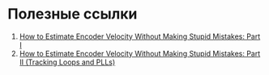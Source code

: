 # Полезные ссылки

1. [How to Estimate Encoder Velocity Without Making Stupid Mistakes: Part I](https://www.embeddedrelated.com/showarticle/158.php)
2. [How to Estimate Encoder Velocity Without Making Stupid Mistakes: Part II (Tracking Loops and PLLs)](https://www.embeddedrelated.com/showarticle/530.php)